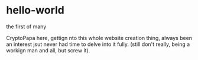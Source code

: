 # hello-world
the first of many

CryptoPapa here, gettign nto this whole website creation thing, always been an interest jsut never had time to delve into it fully. (still don't really, being a workign man and all, but screw it).
